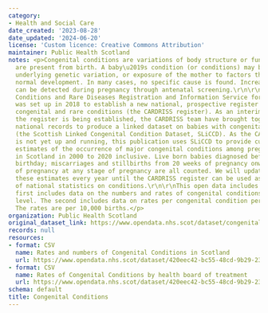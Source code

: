 ```yaml
---
category:
- Health and Social Care
date_created: '2023-08-28'
date_updated: '2024-06-20'
license: 'Custom licence: Creative Commons Attribution'
maintainer: Public Health Scotland
notes: <p>Congenital conditions are variations of body structure or function which
  are present from birth. A baby\u2019s condition (or conditions) may be due to an
  underlying genetic variation, or exposure of the mother to factors that disrupt
  normal development. In many cases, no specific cause is found. Increasingly, conditions
  can be detected during pregnancy through antenatal screening.\r\n\r\nThe Congenital
  Conditions and Rare Diseases Registration and Information Service for Scotland (CARDRISS)
  was set up in 2018 to establish a new national, prospective register of babies with
  congenital and rare conditions (the CARDRISS register). As an interim measure whilst
  the register is being established, the CARDRISS team have brought together existing
  national records to produce a linked dataset on babies with congenital conditions
  (the Scottish Linked Congenital Condition Dataset, SLiCCD). As the CARDRISS register
  is not yet up and running, this publication uses SLiCCD to provide current best
  estimates of the occurrence of major congenital conditions among pregnancies ending
  in Scotland in 2000 to 2020 inclusive. Live born babies diagnosed before their first
  birthday; miscarriages and stillbirths from 20 weeks of pregnancy onwards; and terminations
  of pregnancy at any stage of pregnancy are all counted. We will update and publish
  these estimates every year until the CARDRISS register can be used as the source
  of national statistics on conditions.\r\n\r\nThis open data includes 2 tables. The
  first includes data on the numbers and rates of congenital conditions at Scotland
  level. The second includes data on rates per congenital condition per health board.
  The rates are per 10,000 births.</p>
organization: Public Health Scotland
original_dataset_link: https://www.opendata.nhs.scot/dataset/congenital-conditions
records: null
resources:
- format: CSV
  name: Rates and numbers of Congenital Conditions in Scotland
  url: https://www.opendata.nhs.scot/dataset/420eec42-bc55-48cd-9b29-238d6fe32ea4/resource/dfe593f4-a419-412a-8f55-ec44bf2439b0/download/congenital_conditions_scotland.csv
- format: CSV
  name: Rates of Congenital Conditions by health board of treatment
  url: https://www.opendata.nhs.scot/dataset/420eec42-bc55-48cd-9b29-238d6fe32ea4/resource/4e479d78-7b20-4d67-8cf2-2f0bda142e49/download/congenital_conditions_by_hbt.csv
schema: default
title: Congenital Conditions
---
```

